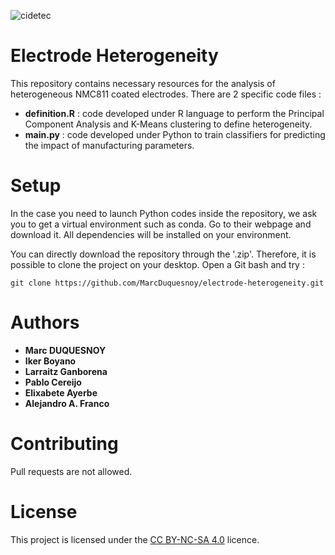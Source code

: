 ![cidetec](https://user-images.githubusercontent.com/50483699/77902995-6429d700-7282-11ea-8cd3-44d2ada90e36.png)

Electrode Heterogeneity
=========================================================
This repository contains necessary resources for the analysis of heterogeneous 
NMC811 coated electrodes.
There are 2 specific code files :
- __definition.R__ : code developed under R language to perform the 
  Principal Component Analysis and K-Means clustering to define heterogeneity.
- __main.py__ : code developed under Python to train classifiers for predicting the
  impact of manufacturing parameters.

Setup
==========================================================
In the case you need to launch Python codes inside the repository, we ask you to get a virtual environment such as conda. Go to their webpage and download it. All dependencies will be installed on your environment.

You can directly download the repository through the '.zip'. 
Therefore, it is possible to clone the project on your desktop.
Open a Git bash and try :

```
git clone https://github.com/MarcDuquesnoy/electrode-heterogeneity.git
```

Authors
============================================================
  - **Marc DUQUESNOY**
  - **Iker Boyano**
  - **Larraitz Ganborena**
  - **Pablo Cereijo**
  - **Elixabete Ayerbe**
  - **Alejandro A. Franco**

Contributing
=============================================================
Pull requests are not allowed.

License
==============================================================
This project is licensed under the [CC BY-NC-SA 4.0](https://creativecommons.org/licenses/by-nc-sa/4.0/) licence.
